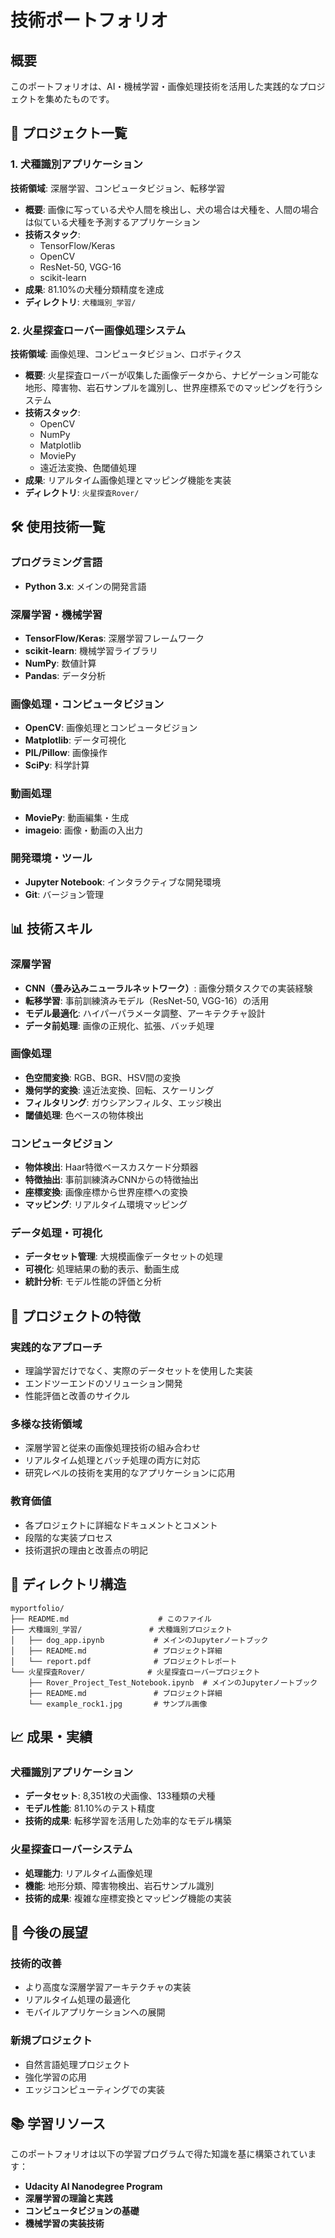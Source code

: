 # 技術ポートフォリオ

## 概要

このポートフォリオは、AI・機械学習・画像処理技術を活用した実践的なプロジェクトを集めたものです。

## 🚀 プロジェクト一覧

### 1. 犬種識別アプリケーション
**技術領域**: 深層学習、コンピュータビジョン、転移学習

- **概要**: 画像に写っている犬や人間を検出し、犬の場合は犬種を、人間の場合は似ている犬種を予測するアプリケーション
- **技術スタック**: 
  - TensorFlow/Keras
  - OpenCV
  - ResNet-50, VGG-16
  - scikit-learn
- **成果**: 81.10%の犬種分類精度を達成
- **ディレクトリ**: `犬種識別_学習/`

### 2. 火星探査ローバー画像処理システム
**技術領域**: 画像処理、コンピュータビジョン、ロボティクス

- **概要**: 火星探査ローバーが収集した画像データから、ナビゲーション可能な地形、障害物、岩石サンプルを識別し、世界座標系でのマッピングを行うシステム
- **技術スタック**:
  - OpenCV
  - NumPy
  - Matplotlib
  - MoviePy
  - 遠近法変換、色閾値処理
- **成果**: リアルタイム画像処理とマッピング機能を実装
- **ディレクトリ**: `火星探査Rover/`

## 🛠️ 使用技術一覧

### プログラミング言語
- **Python 3.x**: メインの開発言語

### 深層学習・機械学習
- **TensorFlow/Keras**: 深層学習フレームワーク
- **scikit-learn**: 機械学習ライブラリ
- **NumPy**: 数値計算
- **Pandas**: データ分析

### 画像処理・コンピュータビジョン
- **OpenCV**: 画像処理とコンピュータビジョン
- **Matplotlib**: データ可視化
- **PIL/Pillow**: 画像操作
- **SciPy**: 科学計算

### 動画処理
- **MoviePy**: 動画編集・生成
- **imageio**: 画像・動画の入出力

### 開発環境・ツール
- **Jupyter Notebook**: インタラクティブな開発環境
- **Git**: バージョン管理

## 📊 技術スキル

### 深層学習
- **CNN（畳み込みニューラルネットワーク）**: 画像分類タスクでの実装経験
- **転移学習**: 事前訓練済みモデル（ResNet-50, VGG-16）の活用
- **モデル最適化**: ハイパーパラメータ調整、アーキテクチャ設計
- **データ前処理**: 画像の正規化、拡張、バッチ処理

### 画像処理
- **色空間変換**: RGB、BGR、HSV間の変換
- **幾何学的変換**: 遠近法変換、回転、スケーリング
- **フィルタリング**: ガウシアンフィルタ、エッジ検出
- **閾値処理**: 色ベースの物体検出

### コンピュータビジョン
- **物体検出**: Haar特徴ベースカスケード分類器
- **特徴抽出**: 事前訓練済みCNNからの特徴抽出
- **座標変換**: 画像座標から世界座標への変換
- **マッピング**: リアルタイム環境マッピング

### データ処理・可視化
- **データセット管理**: 大規模画像データセットの処理
- **可視化**: 処理結果の動的表示、動画生成
- **統計分析**: モデル性能の評価と分析

## 🎯 プロジェクトの特徴

### 実践的なアプローチ
- 理論学習だけでなく、実際のデータセットを使用した実装
- エンドツーエンドのソリューション開発
- 性能評価と改善のサイクル

### 多様な技術領域
- 深層学習と従来の画像処理技術の組み合わせ
- リアルタイム処理とバッチ処理の両方に対応
- 研究レベルの技術を実用的なアプリケーションに応用

### 教育価値
- 各プロジェクトに詳細なドキュメントとコメント
- 段階的な実装プロセス
- 技術選択の理由と改善点の明記

## 📁 ディレクトリ構造

```
myportfolio/
├── README.md                    # このファイル
├── 犬種識別_学習/               # 犬種識別プロジェクト
│   ├── dog_app.ipynb           # メインのJupyterノートブック
│   ├── README.md               # プロジェクト詳細
│   └── report.pdf              # プロジェクトレポート
└── 火星探査Rover/              # 火星探査ローバープロジェクト
    ├── Rover_Project_Test_Notebook.ipynb  # メインのJupyterノートブック
    ├── README.md               # プロジェクト詳細
    └── example_rock1.jpg       # サンプル画像
```


## 📈 成果・実績

### 犬種識別アプリケーション
- **データセット**: 8,351枚の犬画像、133種類の犬種
- **モデル性能**: 81.10%のテスト精度
- **技術的成果**: 転移学習を活用した効率的なモデル構築

### 火星探査ローバーシステム
- **処理能力**: リアルタイム画像処理
- **機能**: 地形分類、障害物検出、岩石サンプル識別
- **技術的成果**: 複雑な座標変換とマッピング機能の実装

## 🔮 今後の展望

### 技術的改善
- より高度な深層学習アーキテクチャの実装
- リアルタイム処理の最適化
- モバイルアプリケーションへの展開

### 新規プロジェクト
- 自然言語処理プロジェクト
- 強化学習の応用
- エッジコンピューティングでの実装

## 📚 学習リソース

このポートフォリオは以下の学習プログラムで得た知識を基に構築されています：

- **Udacity AI Nanodegree Program**
- **深層学習の理論と実践**
- **コンピュータビジョンの基礎**
- **機械学習の実装技術**


